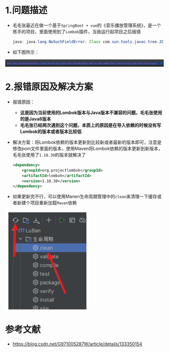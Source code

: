 

# 1.问题描述

- 毛毛张最近在做一个基于`SpringBoot + vue`的《音乐播放管理系统》，是一个练手的项目，里面使用到了`Lombok`插件，当我运行起项目之后报错

  ```java
  java: java.lang.NoSuchFieldError: Class com.sun.tools.javac.tree.JCTree$JCImport does not have member field 'com.sun.tools.javac.tree.JCTree qualid'
  ```

- 如下图所示：

![image-20241019113943829](./assets/image-20241019113943829.png)

# 2.报错原因及解决方案

- 报错原因：

  - **这是因为当前使用的Lombok版本与Java版本不兼容的问题，毛毛张使用的是Java8版本**
  - **毛毛张已经两次遇到这个问题，本质上的原因是在导入依赖的时候没有写Lombok的版本或者版本比较低**

- 解决方案：将Lombok依赖的版本更新到比较新或者最新的版本即可，注意是修改pom文件里面的版本，使用Maven将Lombok依赖的版本更新到新版本，毛毛张使用了`1.18.30`的版本就解决了

  ```xml
  <dependency>
      <groupId>org.projectlombok</groupId>
      <artifactId>lombok</artifactId>
      <version>1.18.30</version>
  </dependency>
  ```

- 如果更新完不行，可以使用Manen生命周期管理中的`clean`来清理一下缓存或者新建个项目重新加载`Maven`依赖

![image-20241019114811053](./assets/image-20241019114811053.png)

# 参考文献

- <https://blog.csdn.net/G971005287W/article/details/133350154>
